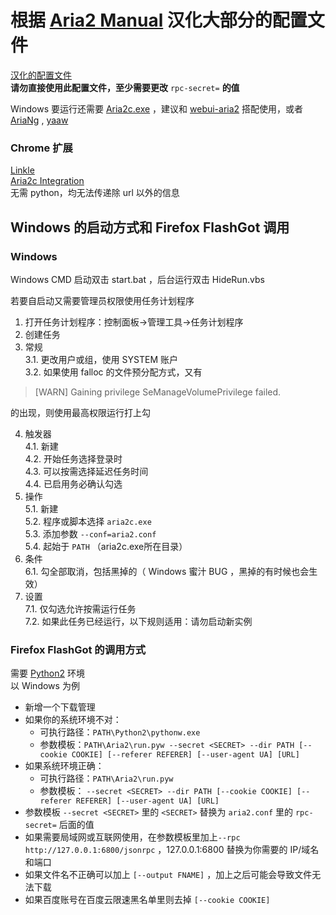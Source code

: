 # 根据 [Aria2 Manual](https://aria2.github.io/manual/en/html/) 汉化大部分的配置文件  

[汉化的配置文件](https://github.com/lilyvya/aria2-conf/blob/master/aria2.conf)  
**请勿直接使用此配置文件，至少需要更改** `rpc-secret=` **的值**  

Windows 要运行还需要 [Aria2c.exe](https://github.com/aria2/aria2/releases) ，建议和 [webui-aria2](https://github.com/ziahamza/webui-aria2) 搭配使用，或者 [AriaNg](https://github.com/mayswind/AriaNg) , [yaaw](https://github.com/binux/yaaw)  


### Chrome 扩展
[Linkle](https://chrome.google.com/webstore/detail/linkle/okcgleaeeoddghoiabpapmnkckncbjba?hl=zh-CN)  
[Aria2c Integration](https://chrome.google.com/webstore/detail/aria2c-integration/cnkefpcjiolhnmhfpjbjpidgncnajlmf?hl=zh-CN)  
无需 python，均无法传递除 url 以外的信息  

## Windows 的启动方式和 Firefox FlashGot 调用  

### Windows  
Windows CMD 启动双击 start.bat ，后台运行双击 HideRun.vbs  

若要自启动又需要管理员权限使用任务计划程序  

1. 打开任务计划程序：控制面板→管理工具→任务计划程序  
2. 创建任务  
3. 常规  
 3.1. 更改用户或组，使用 SYSTEM 账户  
 3.2. 如果使用 falloc 的文件预分配方式，又有  

 >[WARN] Gaining privilege SeManageVolumePrivilege failed.  

 的出现，则使用最高权限运行打上勾  

4. 触发器  
 4.1. 新建  
 4.2. 开始任务选择登录时  
 4.3. 可以按需选择延迟任务时间  
 4.4. 已启用务必确认勾选  
5. 操作  
 5.1. 新建  
 5.2. 程序或脚本选择 `aria2c.exe`  
 5.3. 添加参数 `--conf=aria2.conf`  
 5.4. 起始于 `PATH` （aria2c.exe所在目录）  
6. 条件  
 6.1. 勾全部取消，包括黑掉的（ Windows 蜜汁 BUG ，黑掉的有时候也会生效）  
7. 设置  
 7.1. 仅勾选允许按需运行任务  
 7.2. 如果此任务已经运行，以下规则适用：请勿启动新实例

### Firefox FlashGot 的调用方式  
需要 [Python2](https://www.python.org/downloads/windows/) 环境  
以 Windows 为例  

* 新增一个下载管理  
* 如果你的系统环境不对：  
  * 可执行路径：`PATH\Python2\pythonw.exe`  
  * 参数模板：`PATH\Aria2\run.pyw --secret <SECRET> --dir PATH [--cookie COOKIE] [--referer REFERER] [--user-agent UA] [URL]`  
* 如果系统环境正确：  
  * 可执行路径：`PATH\Aria2\run.pyw`  
  * 参数模板： `--secret <SECRET> --dir PATH [--cookie COOKIE] [--referer REFERER] [--user-agent UA] [URL]`  
* 参数模板 `--secret <SECRET>` 里的 `<SECRET>` 替换为 `aria2.conf` 里的 `rpc-secret=` 后面的值  
* 如果需要局域网或互联网使用，在参数模板里加上`--rpc http://127.0.0.1:6800/jsonrpc` ，127.0.0.1:6800 替换为你需要的 IP/域名和端口  
* 如果文件名不正确可以加上 `[--output FNAME]` ，加上之后可能会导致文件无法下载  
* 如果百度账号在百度云限速黑名单里则去掉 `[--cookie COOKIE]`  
